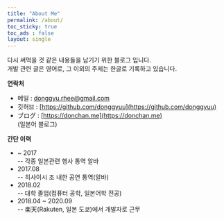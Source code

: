 ```yaml
---
title: "About Me"
permalink: /about/
toc_sticky: true
toc_ads : false
layout: single
---
```

  
다시 써먹을 것 같은 내용들을 남기기 위한 블로그 입니다.  
개발 관련 글은 영어로, 그 이외의 주제는 한글로 기록하고 있습니다.  
  
**연락처**
- 메일 : [donggyu.rhee@gmail.com](donggyu.rhee@gmail.com)
- 깃허브 : [https://github.com/donggyuu](https://github.com/donggyuu)
- ブログ : [https://donchan.me](https://donchan.me)  
(일본어 블로그)


**간단 이력**  
- ~ 2017   
-- 각종 일본관련 행사 통역 알바  
- 2017.08    
-- 히사이시 조 내한 공연 통역(알바)  
- 2018.02    
-- 대학 졸업(컴퓨터 공학, 일본어학 전공)  
- 2018.04 ~ 2020.09   
-- 楽天(Rakuten, 일본 도쿄)에서 개발자로 근무  
